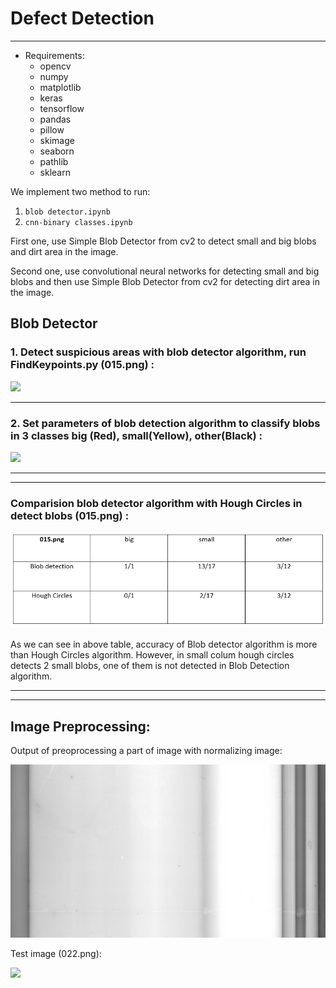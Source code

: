# Defect Detection


-----

- Requirements:
  - opencv
  - numpy
  - matplotlib
  - keras
  - tensorflow
  - pandas
  - pillow
  - skimage
  - seaborn
  - pathlib
  - sklearn
  
We implement two method to run:
  1. `blob detector.ipynb`
  2. `cnn-binary classes.ipynb`

First one, use Simple Blob Detector from cv2 to detect small and big blobs and dirt area in the image.

Second one, use convolutional neural networks for detecting small and big blobs and then use Simple Blob Detector from cv2 for detecting dirt area in the image.

## Blob Detector
### 1. Detect suspicious areas with blob detector algorithm, run FindKeypoints.py (015.png) :

![](2021-09-13-13-29-27.png)

-----

### 2. Set parameters of blob detection algorithm to classify blobs in 3 classes big (Red), small(Yellow), other(Black) :

![](2021-09-13-13-30-28.png)

-----
-----

### Comparision blob detector algorithm with Hough Circles in detect blobs (015.png) :

![](2021-09-13-13-55-04.png)

As we can see in above table, accuracy of Blob detector algorithm is more than Hough Circles algorithm. However, in small colum hough circles detects 2 small blobs, one of them is not detected in Blob Detection algorithm.

-----
-----
## Image Preprocessing:
Output of preoprocessing a part of image with normalizing image:

![](2021-09-14-00-39-20.png)

Test image (022.png):

![](2021-09-14-13-14-38.png)
